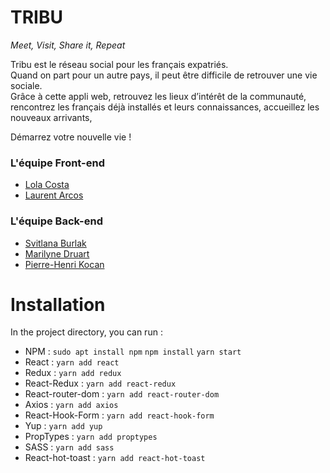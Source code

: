 # TRIBU

*Meet, Visit, Share it, Repeat*

Tribu est le réseau social pour les français expatriés.  
Quand on part pour un autre pays, il peut être difficile de retrouver une vie sociale.  
Grâce à cette appli web, retrouvez les lieux d’intérêt de la communauté, rencontrez les français déjà installés et leurs connaissances, accueillez les nouveaux arrivants,

Démarrez votre nouvelle vie !

### L'équipe Front-end

- [Lola Costa](https://github.com/LolaCosta-DeVinci)
- [Laurent Arcos](https://www.github.com/LaurentArcos)

### L'équipe Back-end

- [Svitlana Burlak](https://github.com/svitlanaburlak)
- [Marilyne Druart](https://github.com/MarilyneDruart)
- [Pierre-Henri Kocan](https://github.com/Pierre-Henri-Kocan)

# Installation

In the project directory, you can run :

- NPM : ```sudo apt install npm```
        ```npm install```
        ```yarn start```
- React : ```yarn add react```
- Redux : ```yarn add redux```
- React-Redux : ```yarn add react-redux```
- React-router-dom : ```yarn add react-router-dom```
- Axios : ```yarn add axios```
- React-Hook-Form : ```yarn add react-hook-form```
- Yup : ```yarn add yup```
- PropTypes : ```yarn add proptypes```
- SASS : ```yarn add sass```
- React-hot-toast : ```yarn add react-hot-toast```
